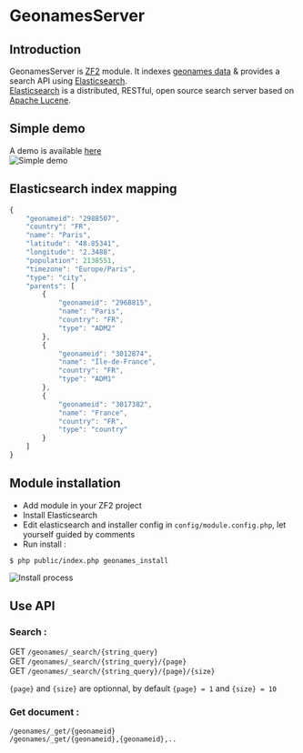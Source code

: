 GeonamesServer
==============

Introduction
------------

GeonamesServer is [ZF2](http://framework.zend.com/) module. It indexes [geonames data](http://www.geonames.org/) &amp; provides a search API using [Elasticsearch](http://www.elasticsearch.org/).   
[Elasticsearch](http://www.elasticsearch.org/) is a distributed, RESTful, open source search server based on [Apache Lucene](http://lucene.apache.org/).


## Simple demo
A demo is available [here](http://demogeonames.websquare.fr/geonames)   
![Simple demo](http://dl.dropbox.com/u/6242254/demo2.png)



## Elasticsearch index mapping
```javascript
{
    "geonameid": "2988507",
    "country": "FR",
    "name": "Paris",
    "latitude": "48.85341",
    "longitude": "2.3488",
    "population": 2138551,
    "timezone": "Europe/Paris",
    "type": "city",
    "parents": [
        {
            "geonameid": "2968815",
            "name": "Paris",
            "country": "FR",
            "type": "ADM2"
        },
        {
            "geonameid": "3012874",
            "name": "Île-de-France",
            "country": "FR",
            "type": "ADM1"
        },
        {
            "geonameid": "3017382",
            "name": "France",
            "country": "FR",
            "type": "country"
        }
    ]
}
```

Module installation
------------

 * Add module in your ZF2 project
 * Install Elasticsearch
 * Edit elasticsearch and installer config in `config/module.config.php`, let yourself guided by comments
 * Run install :

```shell
$ php public/index.php geonames_install
```

![Install process](http://dl.dropbox.com/u/6242254/install.jpg)

## Use API

### Search :
GET `/geonames/_search/{string_query}`   
GET `/geonames/_search/{string_query}/{page}`   
GET `/geonames/_search/{string_query}/{page}/{size}`

`{page}` and `{size}` are optionnal, by default `{page} = 1` and `{size} = 10`

### Get document :
`/geonames/_get/{geonameid}`   
`/geonames/_get/{geonameid},{geonameid},..`
